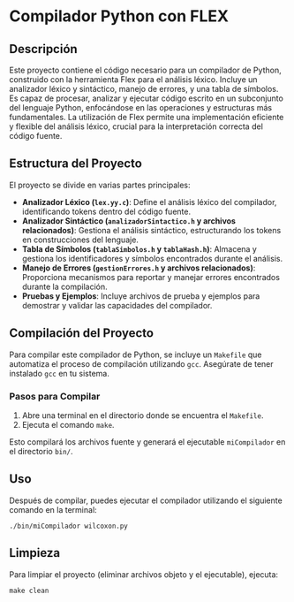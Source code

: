 # Compilador Python con FLEX

## Descripción

Este proyecto contiene el código necesario para un compilador de Python, construido con la herramienta Flex para el análisis léxico. Incluye un analizador léxico y sintáctico, manejo de errores, y una tabla de símbolos. Es capaz de procesar, analizar y ejecutar código escrito en un subconjunto del lenguaje Python, enfocándose en las operaciones y estructuras más fundamentales. La utilización de Flex permite una implementación eficiente y flexible del análisis léxico, crucial para la interpretación correcta del código fuente.


## Estructura del Proyecto

El proyecto se divide en varias partes principales:

- **Analizador Léxico (`lex.yy.c`)**: Define el análisis léxico del compilador, identificando tokens dentro del código fuente.
- **Analizador Sintáctico (`analizadorSintactico.h` y archivos relacionados)**: Gestiona el análisis sintáctico, estructurando los tokens en construcciones del lenguaje.
- **Tabla de Símbolos (`tablaSimbolos.h` y `tablaHash.h`)**: Almacena y gestiona los identificadores y símbolos encontrados durante el análisis.
- **Manejo de Errores (`gestionErrores.h` y archivos relacionados)**: Proporciona mecanismos para reportar y manejar errores encontrados durante la compilación.
- **Pruebas y Ejemplos**: Incluye archivos de prueba y ejemplos para demostrar y validar las capacidades del compilador.

## Compilación del Proyecto

Para compilar este compilador de Python, se incluye un `Makefile` que automatiza el proceso de compilación utilizando `gcc`. Asegúrate de tener instalado `gcc` en tu sistema.

### Pasos para Compilar

1. Abre una terminal en el directorio donde se encuentra el `Makefile`.
2. Ejecuta el comando `make`.

Esto compilará los archivos fuente y generará el ejecutable `miCompilador` en el directorio `bin/`.

## Uso

Después de compilar, puedes ejecutar el compilador utilizando el siguiente comando en la terminal:

```
./bin/miCompilador wilcoxon.py
```

## Limpieza

Para limpiar el proyecto (eliminar archivos objeto y el ejecutable), ejecuta:
```
make clean
```